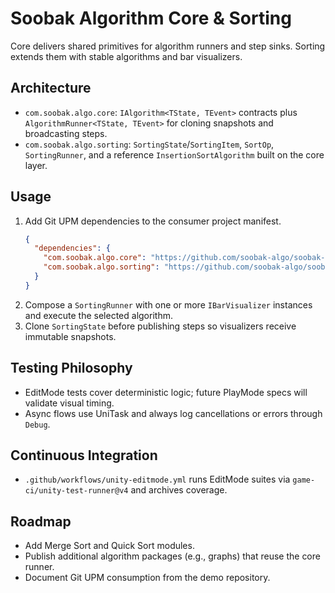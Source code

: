 # Soobak Algorithm Core & Sorting

Core delivers shared primitives for algorithm runners and step sinks. Sorting extends them with stable algorithms and bar visualizers.

## Architecture
- `com.soobak.algo.core`: `IAlgorithm<TState, TEvent>` contracts plus `AlgorithmRunner<TState, TEvent>` for cloning snapshots and broadcasting steps.
- `com.soobak.algo.sorting`: `SortingState`/`SortingItem`, `SortOp`, `SortingRunner`, and a reference `InsertionSortAlgorithm` built on the core layer.

## Usage
1. Add Git UPM dependencies to the consumer project manifest.
   ```json
   {
     "dependencies": {
       "com.soobak.algo.core": "https://github.com/soobak-algo/soobak-algo-core.git",
       "com.soobak.algo.sorting": "https://github.com/soobak-algo/soobak-algo-core.git?path=Packages/com.soobak.algo.sorting"
     }
   }
   ```
2. Compose a `SortingRunner` with one or more `IBarVisualizer` instances and execute the selected algorithm.
3. Clone `SortingState` before publishing steps so visualizers receive immutable snapshots.

## Testing Philosophy
- EditMode tests cover deterministic logic; future PlayMode specs will validate visual timing.
- Async flows use UniTask and always log cancellations or errors through `Debug`.

## Continuous Integration
- `.github/workflows/unity-editmode.yml` runs EditMode suites via `game-ci/unity-test-runner@v4` and archives coverage.

## Roadmap
- Add Merge Sort and Quick Sort modules.
- Publish additional algorithm packages (e.g., graphs) that reuse the core runner.
- Document Git UPM consumption from the demo repository.
